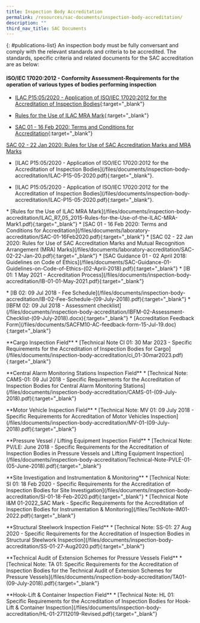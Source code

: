 ```yaml
---
title: Inspection Body Accreditation
permalink: /resources/sac-documents/inspection-body-accreditation/
description: ""
third_nav_title: SAC Documents
---
```

{: #publications-list}
An inspection body must be fully conversant and comply with the relevant standards and criteria to be accredited. The standards, specific criteria and related documents for the SAC accreditation are as below:

#### ISO/IEC 17020:2012 - Conformity Assessment-Requirements for the operation of various types of bodies performing inspection

<!-- COMMENT: The {:target="\_blank"} syntax at the end of the Markdown document links is used to open the document in a new window tab -->


* [ILAC P15:05/2020 - Application of ISO/IEC 17020:2012 for the Accreditation of Inspection Bodies](/files/Documents/Inspection%20body%20accreditation/ILAC-P15-05-2020.pdf){:target="\_blank"}


* [Rules for the Use of ILAC MRA Mark](/files/Documents/Inspection%20body%20accreditation/ILAC_R7_05_2015-Rules-for-the-Use-of-the-ILAC-MRA-Mark1.pdf){:target="\_blank"}


* [SAC 01 - 16 Feb 2020: Terms and Conditions for Accreditation](/files/Documents/Laboratory%20Accreditation/SAC-01-16Feb2020.pdf){:target="\_blank"}



[SAC 02 - 22 Jan 2020: Rules for Use of SAC Accreditation Marks and MRA Marks]()


* [ILAC P15:05/2020 - Application of ISO/IEC 17020:2012 for the Accreditation of Inspection Bodies\](/files/documents/inspection-body-accreditation/ILAC-P15-05-2020.pdf){:target="\_blank"}.



* [ILAC P15:05/2020 - Application of ISO/IEC 17020:2012 for the Accreditation of Inspection Bodies\](/files/documents/inspection-body-accreditation/ILAC-P15-05-2020.pdf){:target="\_blank"}.




\* \[Rules for the Use of ILAC MRA Mark\](/files/documents/inspection-body-accreditation/ILAC\_R7\_05\_2015-Rules-for-the-Use-of-the-ILAC-MRA-Mark1.pdf){:target="\_blank"}
\* \[SAC 01 - 16 Feb 2020: Terms and Conditions for Accreditation\](/files/documents/laboratory-accreditation/SAC-01-16Feb2020.pdf){:target="\_blank"}
\* \[SAC 02 - 22 Jan 2020: Rules for Use of SAC Accreditation Marks and Mutual Recognition Arrangement (MRA) Marks\](/files/documents/laboratory-accreditation/SAC-02-22-Jan-20.pdf){:target="\_blank"}
\* \[SAC Guidance 01 - 02 April 2018: Guidelines on Code of Ethics\](/files/documents/SAC-Guidance-01-Guidelines-on-Code-of-Ethics-(02-April-2018).pdf){:target="\_blank"}
\* \[IB 01: 1 May 2021 - Accreditation Process\](/files/documents/inspection-body-accreditation/IB-01-01-May-2021.pdf){:target="\_blank"}
<!-- NOTE: changes to Fees Schedule Fees Schedule must also be updated in 'Services -> Apply for Accreditation' -->
\* \[IB 02: 09 Jul 2018 - Fee Schedule\](/files/documents/inspection-body-accreditation/IB-02-Fee-Schedule-(09-July-2018).pdf){:target="\_blank"}
\* \[IBFM 02: 09 Jul 2018 - Assessment checklist\](/files/documents/inspection-body-accreditation/IBFM-02-Assessment-Checklist-(09-July-2018).docx){:target="\_blank"}
\* \[Accreditation Feedback Form\](/files/documents/SACFM10-AC-feedback-form-15-Jul-19.doc){:target="\_blank"}
 
\*\*Cargo Inspection Field\*\*
\* \[Technical Note CI 01: 30 Mar 2023 - Specific Requirements for the Accreditation of Inspection Bodies for Cargo\](/files/documents/inspection-body-accreditation/ci\_01-30mar2023.pdf){:target="\_blank"} 

\*\*Central Alarm Monitoring Stations Inspection Field\*\*
\* \[Technical Note: CAMS-01: 09 Jul 2018 - Specific Requirements for the Accreditation of Inspection Bodies for Central Alarm Monitoring Stations\](/files/documents/inspection-body-accreditation/CAMS-01-(09-July-2018).pdf){:target="\_blank"}
 
\*\*Motor Vehicle Inspection Field\*\*
\* \[Technical Note: MV 01: 09 July 2018 - Specific Requirements for Accreditation of Motor Vehicles Inspection\](/files/documents/inspection-body-accreditation/MV-01-(09-July-2018).pdf){:target="\_blank"}
 
\*\*Pressure Vessel / Lifting Equipment Inspection Field\*\*
\* \[Technical Note: PV/LE: June 2018 - Specific Requirements for the Accreditation of Inspection Bodies in Pressure Vessels and Lifting Equipment Inspection\](/files/documents/inspection-body-accreditation/Technical-Note-PVLE-01-(05-June-2018).pdf){:target="\_blank"}
 
\*\*Site Investigation and Instrumentation &amp; Monitoring\*\*
\* \[Technical Note: SI 01: 18 Feb 2020 - Specific Requirements for the Accreditation of Inspection Bodies for Site Investigation\](/files/documents/inspection-body-accreditation/SI-01-18-Feb-2020.pdf){:target="\_blank"}
\* \[Technical Note I&amp;M 01-2022\_SAC Mark - Specific Requirements for the Accreditation of Inspection Bodies for Instrumentation &amp; Monitoring\](/files/TechNote-IM01-2022.pdf){:target="\_blank"}


\*\*Structural Steelwork Inspection Field\*\*
\* \[Technical Note: SS-01: 27 Aug 2020 - Specific Requirements for the Accreditation of Inspection Bodies in Structural Steelwork Inspection\](/files/documents/inspection-body-accreditation/SS-01-27-Aug2020.pdf){:target="\_blank"}
 
\*\*Technical Audit of Extension Schemes for Pressure Vessels Field\*\*
\* \[Technical Note: TA 01: Specific Requirements for the Accreditation of Inspection Bodies for the Technical Audit of Extension Schemes for Pressure Vessels\](/files/documents/inspection-body-accreditation/TA01-(09-July-2018).pdf){:target="\_blank"}
  
\*\*Hook-Lift &amp; Container Inspection Field\*\*
\* \[Technical Note: HL 01: Specific Requirements for the Accreditation of Inspection Bodies for Hook-Lift &amp; Container Inspection\](/files/documents/inspection-body-accreditation/HL-01-27112019-Revised.pdf){:target="\_blank"}